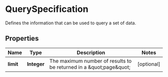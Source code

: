 

# QuerySpecification

Defines the information that can be used to query a set of data.

## Properties

| Name | Type | Description | Notes |
|------------ | ------------- | ------------- | -------------|
|**limit** | **Integer** | The maximum number of results to be returned in a \&quot;page\&quot; |  [optional] |



